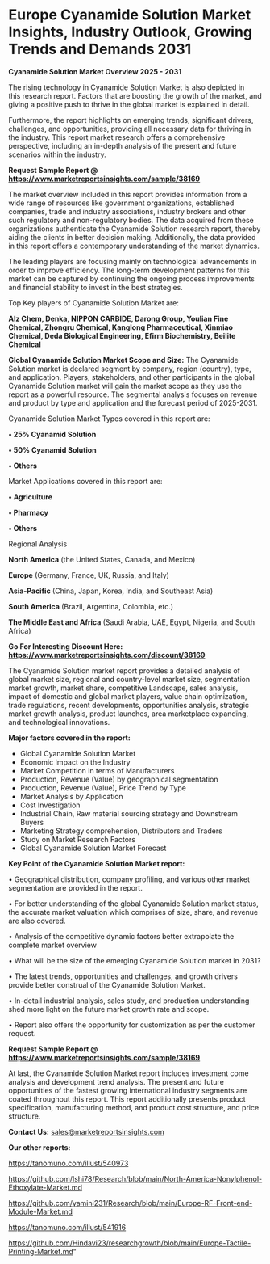 # Europe Cyanamide Solution Market Insights, Industry Outlook, Growing Trends and Demands 2031

<Strong> Cyanamide Solution Market Overview 2025 - 2031</strong>

The rising technology in Cyanamide Solution Market is also depicted in this research report. Factors that are boosting the growth of the market, and giving a positive push to thrive in the global market is explained in detail.

Furthermore, the report highlights on emerging trends, significant drivers, challenges, and opportunities, providing all necessary data for thriving in the industry. This report market research offers a comprehensive perspective, including an in-depth analysis of the present and future scenarios within the industry.

<strong>Request Sample Report @ <a href=https://www.marketreportsinsights.com/sample/38169>https://www.marketreportsinsights.com/sample/38169</a></strong>

The market overview included in this report provides information from a wide range of resources like government organizations, established companies, trade and industry associations, industry brokers and other such regulatory and non-regulatory bodies. The data acquired from these organizations authenticate the Cyanamide Solution research report, thereby aiding the clients in better decision making. Additionally, the data provided in this report offers a contemporary understanding of the market dynamics.

The leading players are focusing mainly on technological advancements in order to improve efficiency. The long-term development patterns for this market can be captured by continuing the ongoing process improvements and financial stability to invest in the best strategies.

Top Key players of Cyanamide Solution Market are:

<strong>Alz Chem, Denka, NIPPON CARBIDE, Darong Group, Youlian Fine Chemical, Zhongru Chemical, Kanglong Pharmaceutical, Xinmiao Chemical, Deda Biological Engineering, Efirm Biochemistry, Beilite Chemical</strong>

<strong><b>Global Cyanamide Solution Market Scope and Size:</b></strong>
The Cyanamide Solution market is declared segment by company, region (country), type, and application. Players, stakeholders, and other participants in the global Cyanamide Solution market will gain the market scope as they use the report as a powerful resource. The segmental analysis focuses on revenue and product by type and application and the forecast period of 2025-2031.

Cyanamide Solution Market Types covered in this report are:

<strong>•  25% Cyanamid Solution

•  50% Cyanamid Solution

•  Others</strong>

Market Applications covered in this report are:

<strong>•  Agriculture

•  Pharmacy

•  Others</strong> 

Regional Analysis

<strong>North America</strong> (the United States, Canada, and Mexico)

<strong>Europe</strong> (Germany, France, UK, Russia, and Italy)

<strong>Asia-Pacific</strong> (China, Japan, Korea, India, and Southeast Asia)

<strong>South America</strong> (Brazil, Argentina, Colombia, etc.)

<strong>The Middle East and Africa</strong> (Saudi Arabia, UAE, Egypt, Nigeria, and South Africa)

<strong>Go For Interesting Discount Here: <a href=https://www.marketreportsinsights.com/discount/38169>https://www.marketreportsinsights.com/discount/38169</a></strong>

The Cyanamide Solution market report provides a detailed analysis of global market size, regional and country-level market size, segmentation market growth, market share, competitive Landscape, sales analysis, impact of domestic and global market players, value chain optimization, trade regulations, recent developments, opportunities analysis, strategic market growth analysis, product launches, area marketplace expanding, and technological innovations.

<strong><b>Major factors covered in the report:</b></strong>
<ul>
  <li>Global Cyanamide Solution Market </li>
  <li>Economic Impact on the Industry</li>
  <li>Market Competition in terms of Manufacturers</li>
  <li>Production, Revenue (Value) by geographical segmentation</li>
  <li>Production, Revenue (Value), Price Trend by Type</li>
  <li>Market Analysis by Application</li>
  <li>Cost Investigation</li>
  <li>Industrial Chain, Raw material sourcing strategy and Downstream Buyers</li>
  <li>Marketing Strategy comprehension, Distributors and Traders</li>
  <li>Study on Market Research Factors</li>
  <li>Global Cyanamide Solution Market Forecast</li>
</ul>

<strong><b>Key Point of the Cyanamide Solution Market report:</b></strong>

• Geographical distribution, company profiling, and various other market segmentation are provided in the report.

• For better understanding of the global Cyanamide Solution market status, the accurate market valuation which comprises of size, share, and revenue are also covered.

• Analysis of the competitive dynamic factors better extrapolate the complete market overview

• What will be the size of the emerging Cyanamide Solution market in 2031?

• The latest trends, opportunities and challenges, and growth drivers provide better construal of the Cyanamide Solution Market.

• In-detail industrial analysis, sales study, and production understanding shed more light on the future market growth rate and scope.

• Report also offers the opportunity for customization as per the customer request.

<strong>Request Sample Report @ <a href=https://www.marketreportsinsights.com/sample/38169>https://www.marketreportsinsights.com/sample/38169</a></strong>

At last, the Cyanamide Solution Market report includes investment come analysis and development trend analysis. The present and future opportunities of the fastest growing international industry segments are coated throughout this report. This report additionally presents product specification, manufacturing method, and product cost structure, and price structure.

<strong>Contact Us:</strong>
sales@marketreportsinsights.com

<strong>Our other reports:</strong>

<a href=https://tanomuno.com/illust/540973>https://tanomuno.com/illust/540973</a>

<a href=https://github.com/Ishi78/Research/blob/main/North-America-Nonylphenol-Ethoxylate-Market.md>https://github.com/Ishi78/Research/blob/main/North-America-Nonylphenol-Ethoxylate-Market.md</a>

<a href=https://github.com/yamini231/Research/blob/main/Europe-RF-Front-end-Module-Market.md>https://github.com/yamini231/Research/blob/main/Europe-RF-Front-end-Module-Market.md</a>

<a href=https://tanomuno.com/illust/541916>https://tanomuno.com/illust/541916</a>

<a href=https://github.com/Hindavi23/researchgrowth/blob/main/Europe-Tactile-Printing-Market.md>https://github.com/Hindavi23/researchgrowth/blob/main/Europe-Tactile-Printing-Market.md</a>"
